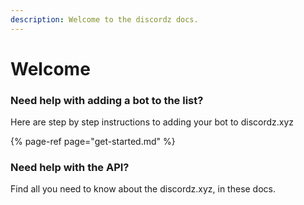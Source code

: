 ```yaml
---
description: Welcome to the discordz docs.
---
```


# Welcome

### Need help with adding a bot to the list?

Here are step by step instructions to adding your bot to discordz.xyz

{% page-ref page="get-started.md" %}

### Need help with the API?

Find all you need to know about the discordz.xyz, in these docs.




